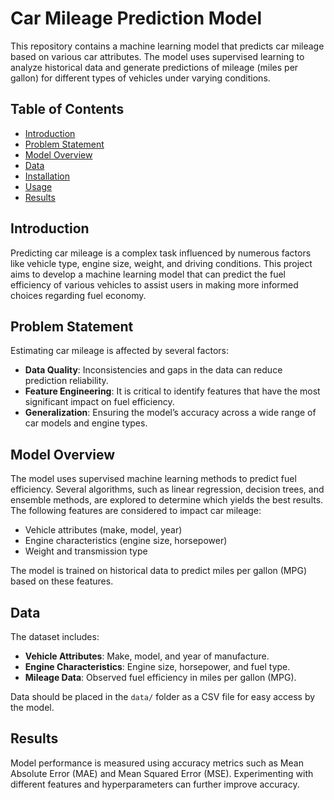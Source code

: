# Car Mileage Prediction Model

This repository contains a machine learning model that predicts car mileage based on various car attributes. The model uses supervised learning to analyze historical data and generate predictions of mileage (miles per gallon) for different types of vehicles under varying conditions.

## Table of Contents
- [Introduction](#introduction)
- [Problem Statement](#problem-statement)
- [Model Overview](#model-overview)
- [Data](#data)
- [Installation](#installation)
- [Usage](#usage)
- [Results](#results)

## Introduction

Predicting car mileage is a complex task influenced by numerous factors like vehicle type, engine size, weight, and driving conditions. This project aims to develop a machine learning model that can predict the fuel efficiency of various vehicles to assist users in making more informed choices regarding fuel economy.

## Problem Statement

Estimating car mileage is affected by several factors:
- **Data Quality**: Inconsistencies and gaps in the data can reduce prediction reliability.
- **Feature Engineering**: It is critical to identify features that have the most significant impact on fuel efficiency.
- **Generalization**: Ensuring the model’s accuracy across a wide range of car models and engine types.

## Model Overview

The model uses supervised machine learning methods to predict fuel efficiency. Several algorithms, such as linear regression, decision trees, and ensemble methods, are explored to determine which yields the best results. The following features are considered to impact car mileage:
- Vehicle attributes (make, model, year)
- Engine characteristics (engine size, horsepower)
- Weight and transmission type

The model is trained on historical data to predict miles per gallon (MPG) based on these features.

## Data

The dataset includes:
- **Vehicle Attributes**: Make, model, and year of manufacture.
- **Engine Characteristics**: Engine size, horsepower, and fuel type.
- **Mileage Data**: Observed fuel efficiency in miles per gallon (MPG).
  
Data should be placed in the `data/` folder as a CSV file for easy access by the model.

## Results
Model performance is measured using accuracy metrics such as Mean Absolute Error (MAE) and Mean Squared Error (MSE). Experimenting with different features and hyperparameters can further improve accuracy.


